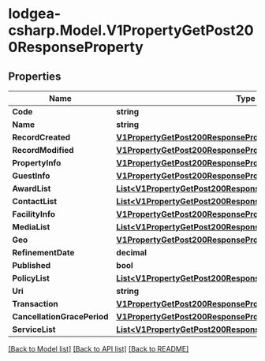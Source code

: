 
# lodgea-csharp.Model.V1PropertyGetPost200ResponseProperty

## Properties

Name | Type | Description | Notes
------------ | ------------- | ------------- | -------------
**Code** | **string** |  | [optional] 
**Name** | **string** |  | [optional] 
**RecordCreated** | [**V1PropertyGetPost200ResponsePropertyRecordCreated**](V1PropertyGetPost200ResponsePropertyRecordCreated.md) |  | [optional] 
**RecordModified** | [**V1PropertyGetPost200ResponsePropertyRecordModified**](V1PropertyGetPost200ResponsePropertyRecordModified.md) |  | [optional] 
**PropertyInfo** | [**V1PropertyGetPost200ResponsePropertyPropertyInfo**](V1PropertyGetPost200ResponsePropertyPropertyInfo.md) |  | [optional] 
**GuestInfo** | [**V1PropertyGetPost200ResponsePropertyGuestInfo**](V1PropertyGetPost200ResponsePropertyGuestInfo.md) |  | [optional] 
**AwardList** | [**List&lt;V1PropertyGetPost200ResponsePropertyAwardListInner&gt;**](V1PropertyGetPost200ResponsePropertyAwardListInner.md) |  | [optional] 
**ContactList** | [**List&lt;V1PropertyGetPost200ResponsePropertyContactListInner&gt;**](V1PropertyGetPost200ResponsePropertyContactListInner.md) |  | [optional] 
**FacilityInfo** | [**V1PropertyGetPost200ResponsePropertyFacilityInfo**](V1PropertyGetPost200ResponsePropertyFacilityInfo.md) |  | [optional] 
**MediaList** | [**List&lt;V1PropertyGetPost200ResponsePropertyMediaListInner&gt;**](V1PropertyGetPost200ResponsePropertyMediaListInner.md) |  | [optional] 
**Geo** | [**V1PropertyGetPost200ResponsePropertyGeo**](V1PropertyGetPost200ResponsePropertyGeo.md) |  | [optional] 
**RefinementDate** | **decimal** |  | [optional] 
**Published** | **bool** |  | [optional] 
**PolicyList** | [**List&lt;V1PropertyGetPost200ResponsePropertyPolicyListInner&gt;**](V1PropertyGetPost200ResponsePropertyPolicyListInner.md) |  | [optional] 
**Uri** | **string** |  | [optional] 
**Transaction** | [**V1PropertyGetPost200ResponsePropertyTransaction**](V1PropertyGetPost200ResponsePropertyTransaction.md) |  | [optional] 
**CancellationGracePeriod** | [**V1PropertyGetPost200ResponsePropertyCancellationGracePeriod**](V1PropertyGetPost200ResponsePropertyCancellationGracePeriod.md) |  | [optional] 
**ServiceList** | [**List&lt;V1PropertyGetPost200ResponsePropertyServiceListInner&gt;**](V1PropertyGetPost200ResponsePropertyServiceListInner.md) |  | [optional] 

[[Back to Model list]](../README.md#documentation-for-models)
[[Back to API list]](../README.md#documentation-for-api-endpoints)
[[Back to README]](../README.md)


